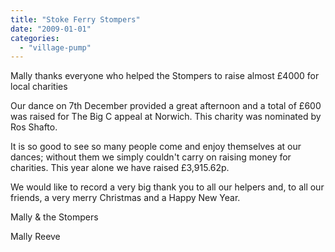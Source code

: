 ```yaml
---
title: "Stoke Ferry Stompers"
date: "2009-01-01"
categories: 
  - "village-pump"
---
```


Mally thanks everyone who helped the Stompers to raise almost £4000 for local charities

Our dance on 7th December provided a great afternoon and a total of £600 was raised for The Big C appeal at Norwich. This charity was nominated by Ros Shafto.

It is so good to see so many people come and enjoy themselves at our dances; without them we simply couldn't carry on raising money for charities. This year alone we have raised £3,915.62p.

We would like to record a very big thank you to all our helpers and, to all our friends, a very merry Christmas and a Happy New Year.

Mally & the Stompers

Mally Reeve
